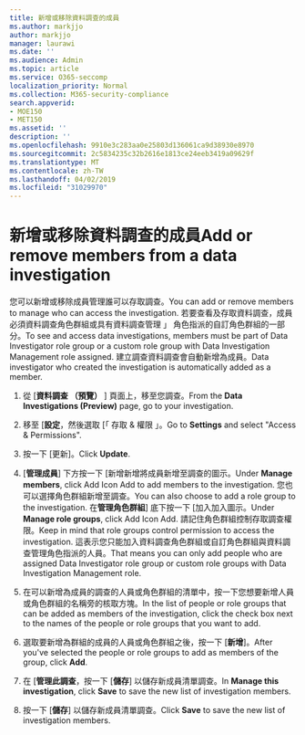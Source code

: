 ```yaml
---
title: 新增或移除資料調查的成員
ms.author: markjjo
author: markjjo
manager: laurawi
ms.date: ''
ms.audience: Admin
ms.topic: article
ms.service: O365-seccomp
localization_priority: Normal
ms.collection: M365-security-compliance
search.appverid:
- MOE150
- MET150
ms.assetid: ''
description: ''
ms.openlocfilehash: 9910e3c283aa0e25803d136061ca9d38930e8970
ms.sourcegitcommit: 2c5834235c32b2616e1813ce24eeb3419a09629f
ms.translationtype: MT
ms.contentlocale: zh-TW
ms.lasthandoff: 04/02/2019
ms.locfileid: "31029970"
---
```

# <a name="add-or-remove-members-from-a-data-investigation"></a><span data-ttu-id="dde77-102">新增或移除資料調查的成員</span><span class="sxs-lookup"><span data-stu-id="dde77-102">Add or remove members from a data investigation</span></span>

<span data-ttu-id="dde77-103">您可以新增或移除成員管理誰可以存取調查。</span><span class="sxs-lookup"><span data-stu-id="dde77-103">You can add or remove members to manage who can access the investigation.</span></span> <span data-ttu-id="dde77-104">若要查看及存取資料調查，成員必須資料調查角色群組或具有資料調查管理 」 角色指派的自訂角色群組的一部分。</span><span class="sxs-lookup"><span data-stu-id="dde77-104">To see and access data investigations, members must be part of Data Investigator role group or a custom role group with Data Investigation Management role assigned.</span></span> <span data-ttu-id="dde77-105">建立調查資料調查會自動新增為成員。</span><span class="sxs-lookup"><span data-stu-id="dde77-105">Data investigator who created the investigation is automatically added as a member.</span></span>

1. <span data-ttu-id="dde77-106">從 [**資料調查 （預覽）** ] 頁面上，移至您調查。</span><span class="sxs-lookup"><span data-stu-id="dde77-106">From the **Data Investigations (Preview)** page, go to your investigation.</span></span>

2. <span data-ttu-id="dde77-107">移至 [**設定**，然後選取 [「 存取 & 權限 」。</span><span class="sxs-lookup"><span data-stu-id="dde77-107">Go to **Settings** and select "Access & Permissions".</span></span>
 
3. <span data-ttu-id="dde77-108">按一下 [更新]。</span><span class="sxs-lookup"><span data-stu-id="dde77-108">Click **Update**.</span></span>
 
4. <span data-ttu-id="dde77-109">[**管理成員**] 下方按一下 [新增新增將成員新增至調查的圖示。</span><span class="sxs-lookup"><span data-stu-id="dde77-109">Under **Manage members**, click Add Icon Add to add members to the investigation.</span></span> <span data-ttu-id="dde77-110">您也可以選擇角色群組新增至調查。</span><span class="sxs-lookup"><span data-stu-id="dde77-110">You can also choose to add a role group to the investigation.</span></span> <span data-ttu-id="dde77-111">在**管理角色群組**] 底下按一下 [加入加入圖示。</span><span class="sxs-lookup"><span data-stu-id="dde77-111">Under **Manage role groups**, click Add Icon Add.</span></span> 
     <span data-ttu-id="dde77-112">請記住角色群組控制存取調查權限。</span><span class="sxs-lookup"><span data-stu-id="dde77-112">Keep in mind that role groups control permission to access the investigation.</span></span> <span data-ttu-id="dde77-113">這表示您只能加入資料調查角色群組或自訂角色群組與資料調查管理角色指派的人員。</span><span class="sxs-lookup"><span data-stu-id="dde77-113">That means you can only add people who are assigned Data Investigator role group or custom role groups with Data Investigation Management role.</span></span>
 
5. <span data-ttu-id="dde77-114">在可以新增為成員的調查的人員或角色群組的清單中，按一下您想要新增人員或角色群組的名稱旁的核取方塊。</span><span class="sxs-lookup"><span data-stu-id="dde77-114">In the list of people or role groups that can be added as members of the investigation, click the check box next to the names of the people or role groups that you want to add.</span></span>

6. <span data-ttu-id="dde77-115">選取要新增為群組的成員的人員或角色群組之後，按一下 [**新增**]。</span><span class="sxs-lookup"><span data-stu-id="dde77-115">After you've selected the people or role groups to add as members of the group, click **Add**.</span></span>

7. <span data-ttu-id="dde77-116">在 [**管理此調查**，按一下 [**儲存**] 以儲存新成員清單調查。</span><span class="sxs-lookup"><span data-stu-id="dde77-116">In **Manage this investigation**, click **Save** to save the new list of investigation members.</span></span>

8. <span data-ttu-id="dde77-117">按一下 [**儲存**] 以儲存新成員清單調查。</span><span class="sxs-lookup"><span data-stu-id="dde77-117">Click **Save** to save the new list of investigation members.</span></span>
